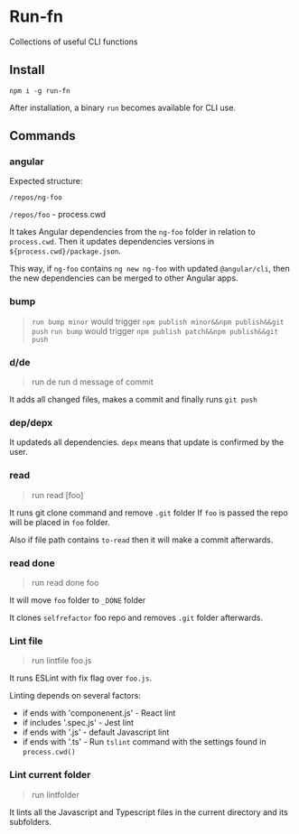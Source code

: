 # Run-fn

Collections of useful CLI functions

## Install

`npm i -g run-fn`

After installation, a binary `run` becomes available for CLI use.

## Commands

### angular

Expected structure: 

`/repos/ng-foo`

`/repos/foo` - process.cwd

It takes Angular dependencies from the `ng-foo` folder in relation to `process.cwd`. Then it updates dependencies versions in `${process.cwd}/package.json`.

This way, if `ng-foo` contains `ng new ng-foo` with updated `@angular/cli`, then the new dependencies can be merged to other Angular apps.

### bump

> `run bump minor` would trigger `npm publish minor&&npm publish&&git push`
> `run bump` would trigger `npm publish patch&&npm publish&&git push`

### d/de

> run de
> run d message of commit

It adds all changed files, makes a commit and finally runs `git push`

### dep/depx

It updateds all dependencies. `depx` means that update is confirmed by the user.

### read

> run read [foo]

It runs git clone command and remove `.git` folder
If `foo` is passed the repo will be placed in `foo` folder.

Also if file path contains `to-read` then it will make a commit afterwards.

### read done

> run read done foo

It will move `foo` folder to `_DONE` folder

It clones `selfrefactor` foo repo and removes `.git` folder afterwards.

### Lint file

> run lintfile foo.js

It runs ESLint with fix flag over `foo.js`.

Linting depends on several factors:

- if ends with 'componenent.js' - React lint
- if includes '.spec.js' - Jest lint
- if ends with '.js' - default Javascript lint
- if ends with '.ts' - Run `tslint` command with the settings found in `process.cwd()`

### Lint current folder

> run lintfolder

It lints all the Javascript and Typescript files in the current directory and its subfolders.
